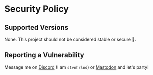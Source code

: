 # Security Policy

## Supported Versions

None. This project should not be considered stable or secure 👀.

## Reporting a Vulnerability

Message me on [Discord](https://community.umbraco.com/get-involved/community-discord-server/) (I am `stvnhrlnd`) or [Mastodon](https://umbracocommunity.social/@stvnhrlnd) and let's party!
